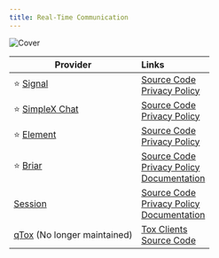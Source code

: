 ```yaml
---
title: Real-Time Communication
---
```


![Cover](/assets/covers/real-time-communication.png)

| Provider | Links |
| --- | :-- |
| :star: [Signal](https://signal.org/) | [Source Code](https://github.com/signalapp)<br/>[Privacy Policy](https://signal.org/legal/#privacy-policy) |
| :star: [SimpleX Chat](https://simplex.chat/) | [Source Code](https://github.com/simplex-chat)<br/>[Privacy Policy](https://simplex.chat/privacy/) |
| :star: [Element](https://element.io/) | [Source Code](https://github.com/element-hq)<br/>[Privacy Policy](https://element.io/privacy) |
| :star: [Briar](https://briarproject.org/) | [Source Code](https://code.briarproject.org/briar/briar)<br/>[Privacy Policy](https://briarproject.org/privacy-policy)<br/>[Documentation](https://code.briarproject.org/briar/briar/-/wikis/home) |
| [Session](https://getsession.org/) | [Source Code](https://github.com/oxen-io)<br/>[Privacy Policy](https://getsession.org/privacy-policy)<br/>[Documentation](https://docs.oxen.io/oxen-docs/products-built-on-oxen/session) |
| [qTox](https://qtox.github.io) (No longer maintained) | [Tox Clients](https://wiki.tox.chat/Clients)<br/>[Source Code](https://github.com/qTox/qTox) |
